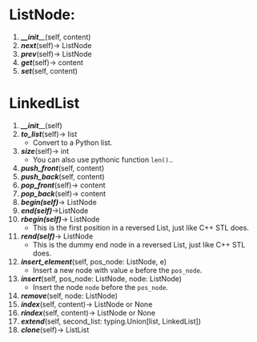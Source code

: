 # ListNode:

1. ___\_\_init_____(self, content)
1. ___next___(self)-> ListNode
1. ___prev___(self)-> ListNode
1. ___get___(self)-> content
1. ___set___(self, content)

# LinkedList

1. ___\_\_init_____(self)
1. ___to_list___(self)-> list
   * Convert to a Python list.
1. ___size___(self)-> int
   * You can also use pythonic function `len()`..
1. ___push_front___(self, content)
1. ___push_back___(self, content)
1. ___pop_front___(self)-> content
1. ___pop_back___(self)-> content
1. ___begin(self)___-> ListNode
1. ___end(self)___->ListNode
1. ___rbegin(self)___-> ListNode
   * This is the first position in a reversed List, just like C++ STL does.
1. ___rend(self)___-> ListNode
   * This is the dummy end node in a reversed List, just like C++ STL does.
1. ___insert_element___(self, pos_node: ListNode, e)
   * Insert a new node with value `e` before the `pos_node`.
1. ___insert___(self, pos_node: ListNode, node: ListNode)
   * Insert the node `node` before the `pos_node`.
1. ___remove___(self, node: ListNode)
1. ___index___(self, content)-> ListNode or None
1. ___rindex___(self, content)-> ListNode or None
1. ___extend___(self, second_list: typing.Union[list, LinkedList])
1. ___clone___(self)-> ListList

